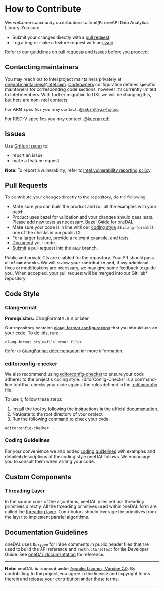 <!--
******************************************************************************
* Copyright 2014 Intel Corporation
*
* Licensed under the Apache License, Version 2.0 (the "License");
* you may not use this file except in compliance with the License.
* You may obtain a copy of the License at
*
*     http://www.apache.org/licenses/LICENSE-2.0
*
* Unless required by applicable law or agreed to in writing, software
* distributed under the License is distributed on an "AS IS" BASIS,
* WITHOUT WARRANTIES OR CONDITIONS OF ANY KIND, either express or implied.
* See the License for the specific language governing permissions and
* limitations under the License.
*******************************************************************************/-->

# How to Contribute
We welcome community contributions to Intel(R) oneAPI Data Analytics Library. You can:

- Submit your changes directly with a [pull request](https://github.com/oneapi-src/oneDAL/pulls).
- Log a bug or make a feature request with an [issue](https://github.com/oneapi-src/oneDAL/issues).

Refer to our guidelines on [pull requests](#pull-requests) and [issues](#issues) before you proceed.

## Contacting maintainers
You may reach out to Intel project maintainers privately at onedal.maintainers@intel.com.
[Codeowners](https://github.com/oneapi-src/oneDAL/blob/main/.github/CODEOWNERS) configuration defines specific maintainers for corresponding code sections, however it's currently limited to Intel members. With further migration to UXL we will be changing this, but here are non-Intel contacts:

For ARM specifics you may contact: [@rakshithgb-fujitsu](https://github.com/rakshithgb-fujitsu/)

For RISC-V specifics you may contact: [@keeranroth](https://github.com/keeranroth/)

## Issues

Use [GitHub issues](https://github.com/oneapi-src/oneDAL/issues) to:
- report an issue
- make a feature request

**Note**: To report a vulnerability, refer to [Intel vulnerability reporting policy](https://www.intel.com/content/www/us/en/security-center/default.html).

## Pull Requests

To contribute your changes directly to the repository, do the following:
- Make sure you can build the product and run all the examples with your patch.
- Product uses bazel for validation and your changes should pass tests. Please add new tests as necessary. [Bazel Guide for oneDAL](https://github.com/oneapi-src/oneDAL/tree/main/dev/bazel)
- Make sure your code is in line with our [coding style](#code-style) as `clang-format` is one of the checks in our public CI.
- For a larger feature, provide a relevant example, and tests.
- [Document](#documentation-guidelines) your code.
- [Submit](https://github.com/oneapi-src/oneDAL/pulls) a pull request into the `main` branch.

Public and private CIs are enabled for the repository. Your PR should pass all of our checks. We will review your contribution and, if any additional fixes or modifications are necessary, we may give some feedback to guide you. When accepted, your pull request will be merged into our GitHub* repository.

## Code Style

### ClangFormat

**Prerequisites:** ClangFormat `9.0.0` or later

Our repository contains [clang-format configurations](https://github.com/oneapi-src/oneDAL/blob/main/.clang-format) that you should use on your code. To do this, run:

```
clang-format style=file <your file>
```

Refer to [ClangFormat documentation](https://clang.llvm.org/docs/ClangFormat.html) for more information.

### editorconfig-checker

We also recommend using [editorconfig-checker](https://github.com/editorconfig-checker/editorconfig-checker) to ensure your code adheres to the project's coding style. EditorConfig-Checker is a command-line tool that checks your code against the rules defined in the [.editorconfig](https://github.com/oneapi-src/oneDAL/blob/main/.editorconfig) file.

To use it, follow these steps:

1. Install the tool by following the instructions in the [official documentation](https://github.com/editorconfig-checker/editorconfig-checker#installation).
2. Navigate to the root directory of your project.
3. Run the following command to check your code:

```
editorconfig-checker
```

### Coding Guidelines

For your convenience we also added [coding guidelines](http://oneapi-src.github.io/oneDAL/contribution/coding_guide.html) with examples and detailed descriptions of the coding style oneDAL follows. We encourage you to consult them when writing your code.

## Custom Components

### Threading Layer

In the source code of the algorithms, oneDAL does not use threading primitives directly. All the threading primitives used within oneDAL form are called the [threading layer](http://oneapi-src.github.io/oneDAL/contribution/threading.html). Contributors should leverage the primitives from the layer to implement parallel algorithms.

## Documentation Guidelines

oneDAL uses `Doxygen` for inline comments in public header files that are used to build the API reference and  `reStructuredText` for the Developer Guide. See [oneDAL documentation](https://oneapi-src.github.io/oneDAL/) for reference.

---
**Note:** oneDAL is licensed under [Apache License, Version 2.0](http://www.apache.org/licenses/LICENSE-2.0). By contributing to the project, you agree to the license and copyright terms therein and release your contribution under these terms.

---
